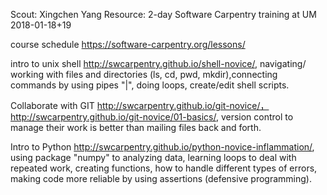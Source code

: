 Scout: Xingchen Yang
Resource: 2-day Software Carpentry training at UM 2018-01-18+19

course schedule
https://software-carpentry.org/lessons/


intro to unix shell
http://swcarpentry.github.io/shell-novice/, navigating/ working with files and directories (ls, cd, pwd, mkdir),connecting commands by using pipes "|", doing loops, create/edit shell scripts.


Collaborate with GIT
http://swcarpentry.github.io/git-novice/， http://swcarpentry.github.io/git-novice/01-basics/, version control to manage their work is better than mailing files back and forth.

Intro to Python
http://swcarpentry.github.io/python-novice-inflammation/, using package "numpy" to analyzing data, learning loops to deal with repeated work, creating functions, how to handle different types of errors, making code more reliable by using assertions (defensive programming). 

